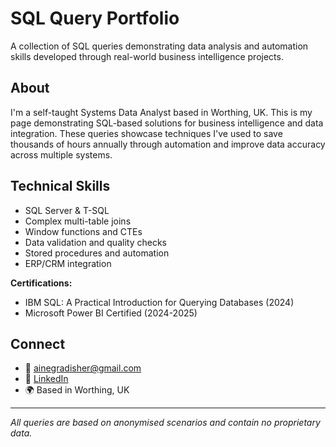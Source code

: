 # SQL Query Portfolio

A collection of SQL queries demonstrating data analysis and automation skills developed through real-world business intelligence projects.

## About

I'm a self-taught Systems Data Analyst based in Worthing, UK. This is my page demonstrating SQL-based solutions for business intelligence and data integration. These queries showcase techniques I've used to save thousands of hours annually through automation and improve data accuracy across multiple systems.

## Technical Skills

- SQL Server & T-SQL
- Complex multi-table joins
- Window functions and CTEs
- Data validation and quality checks
- Stored procedures and automation
- ERP/CRM integration

**Certifications:**
- IBM SQL: A Practical Introduction for Querying Databases (2024)
- Microsoft Power BI Certified (2024-2025)

## Connect

- 📧 ainegradisher@gmail.com
- 💼 [LinkedIn](https://www.linkedin.com/in/aine-gradisher-28519b196/)
- 🌍 Based in Worthing, UK

---

*All queries are based on anonymised scenarios and contain no proprietary data.*
